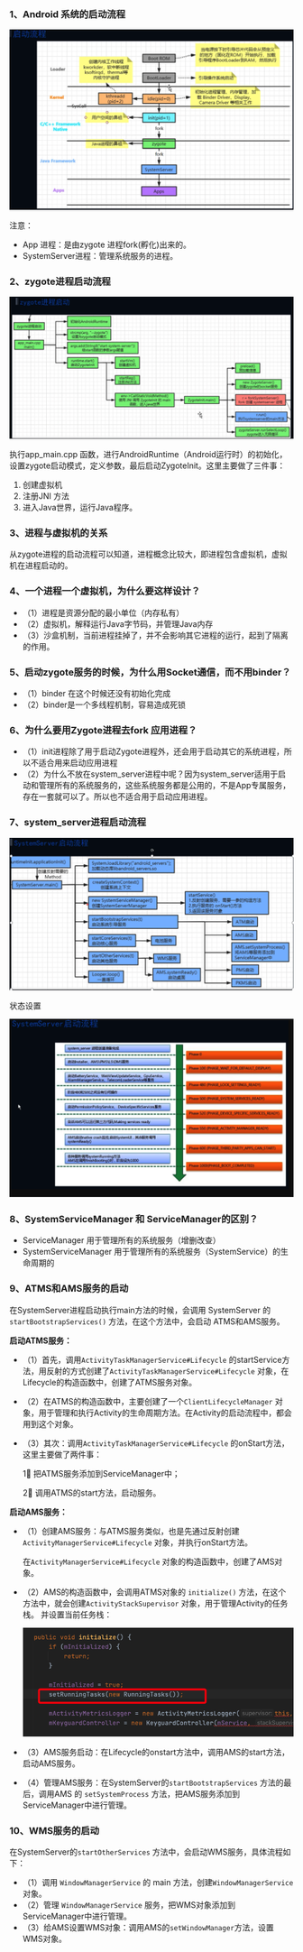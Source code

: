 ### 1、Android 系统的启动流程

![image-20220913114818001](https://raw.githubusercontent.com/meiSThub/BlogImage/master/2022image-20220913114818001.png)

注意：

* App 进程：是由zygote 进程fork(孵化)出来的。
* SystemServer进程：管理系统服务的进程。

### 2、zygote进程启动流程

![image-20220913114850099](https://raw.githubusercontent.com/meiSThub/BlogImage/master/2022image-20220913114850099.png)

执行app_main.cpp 函数，进行AndroidRuntime（Android运行时）的初始化，设置zygote启动模式，定义参数，最后启动ZygoteInit。这里主要做了三件事：

1. 创建虚拟机
2. 注册JNI 方法
3. 进入Java世界，运行Java程序。

### 3、进程与虚拟机的关系

从zygote进程的启动流程可以知道，进程概念比较大，即进程包含虚拟机，虚拟机在进程启动的。

### 4、一个进程一个虚拟机，为什么要这样设计？

* （1）进程是资源分配的最小单位（内存私有）
* （2）虚拟机，解释运行Java字节码，并管理Java内存
* （3）沙盒机制，当前进程挂掉了，并不会影响其它进程的运行，起到了隔离的作用。

### 5、启动zygote服务的时候，为什么用Socket通信，而不用binder？

* （1）binder 在这个时候还没有初始化完成
* （2）binder是一个多线程机制，容易造成死锁

### 6、为什么要用Zygote进程去fork 应用进程？

* （1）init进程除了用于启动Zygote进程外，还会用于启动其它的系统进程，所以不适合用来启动应用进程
* （2）为什么不放在system_server进程中呢？因为system_server适用于启动和管理所有的系统服务的，这些系统服务都是公用的，不是App专属服务，存在一套就可以了。所以也不适合用于启动应用进程。

### 7、system_server进程启动流程

![image-20220913114935488](https://raw.githubusercontent.com/meiSThub/BlogImage/master/2022image-20220913114935488.png)

状态设置

![image-20220913114956602](https://raw.githubusercontent.com/meiSThub/BlogImage/master/2022image-20220913114956602.png)

### 8、SystemServiceManager 和 ServiceManager的区别？

* ServiceManager 用于管理所有的系统服务（增删改查）
* SystemServiceManager 用于管理所有的系统服务（SystemService）的生命周期的

### 9、ATMS和AMS服务的启动

在SystemServer进程启动执行main方法的时候，会调用 SystemServer 的 `startBootstrapServices()` 方法，在这个方法中，会启动 ATMS和AMS服务。

**启动ATMS服务：**

* （1）首先，调用`ActivityTaskManagerService#Lifecycle` 的startService方法，用反射的方式创建了`ActivityTaskManagerService#Lifecycle` 对象，在Lifecycle的构造函数中，创建了ATMS服务对象。

* （2）在ATMS的构造函数中，主要创建了一个`ClientLifecycleManager` 对象，用于管理和执行Activity的生命周期方法。在Activity的启动流程中，都会用到这个对象。

* （3）其次：调用`ActivityTaskManagerService#Lifecycle` 的onStart方法，这里主要做了两件事：

  1⃣️  把ATMS服务添加到ServiceManager中；

  2⃣️  调用ATMS的start方法，启动服务。

**启动AMS服务：**

* （1）创建AMS服务：与ATMS服务类似，也是先通过反射创建 `ActivityManagerService#Lifecycle` 对象，并执行onStart方法。

  在`ActivityManagerService#Lifecycle` 对象的构造函数中，创建了AMS对象。

* （2）AMS的构造函数中，会调用ATMS对象的 `initialize()` 方法，在这个方法中，就会创建`ActivityStackSupervisor` 对象，用于管理Activity的任务栈。 并设置当前任务栈：

  ![image-20220913115024683](https://raw.githubusercontent.com/meiSThub/BlogImage/master/2022image-20220913115024683.png)

* （3）AMS服务启动：在Lifecycle的onstart方法中，调用AMS的start方法，启动AMS服务。
* （4）管理AMS服务：在SystemServer的`startBootstrapServices` 方法的最后，调用AMS 的 `setSystemProcess` 方法，把AMS服务添加到ServiceManager中进行管理。

### 10、WMS服务的启动

在SystemServer的`startOtherServices` 方法中，会启动WMS服务，具体流程如下：

* （1）调用 `WindowManagerService` 的 main 方法，创建`WindowManagerService` 对象。
* （2）管理 `WindowManagerService` 服务，把WMS对象添加到ServiceManager中进行管理。
* （3）给AMS设置WMS对象：调用AMS的`setWindowManager`方法，设置WMS对象。